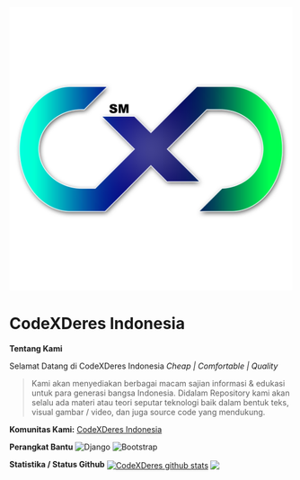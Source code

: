 <p align="center">
  <a href="https://github.com/codexderes"><img src="logo.png"></a>
  <h1>CodeXDeres Indonesia</h1>
</p>

**Tentang Kami**

Selamat Datang di CodeXDeres Indonesia
_Cheap | Comfortable | Quality_

> Kami akan menyediakan berbagai macam sajian informasi & edukasi untuk para generasi bangsa Indonesia. Didalam Repository kami akan selalu ada materi atau teori seputar teknologi baik dalam bentuk teks, visual gambar / video, dan juga source code yang mendukung.

**Komunitas Kami:**
[CodeXDeres Indonesia](https://t.me/codexderes)

**Perangkat Bantu**
![Django](https://img.shields.io/badge/django-%23003E2B.svg?style=for-the-badge&logo=django&logoColor=white)
![Bootstrap](https://img.shields.io/badge/bootstrap-%23563D7C.svg?style=for-the-badge&logo=bootstrap&logoColor=white)

**Statistika / Status Github**
 <a href="https://github.com/codexderes"><img align="center" src="https://github-readme-stats.vercel.app/api?username=codexderes&show_icons=true&bg_color=0000" alt="CodeXDeres github stats" /></a>  <a href="https://github.com/codexderes"><img align="center" src="https://github-readme-stats.vercel.app/api/top-langs/?username=codexderes&langs_count=10&hide=batchfile,pascal,hack,roff,scss&layout=compact&bg_color=0000" /></a>

[website]: https://galihap76.github.io/
[forums]: https://t.me/codexderes
[github]: https://github.com/codexderes/
